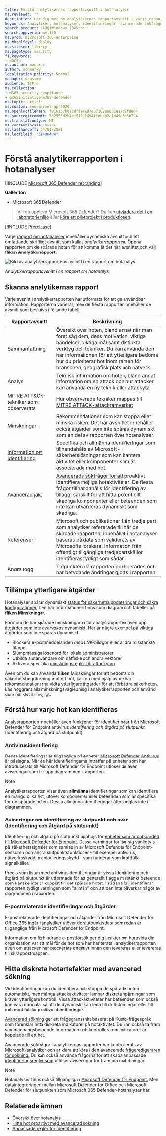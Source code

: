 ```yaml
---
title: Förstå analytikernas rapportavsnitt i hotanalyser
ms.reviewer: ''
description: Lär dig mer om analytikernas rapportavsnitt i varje rapport om hotanalyser. Förstå hur den förser dig med information om hot, minskningar, identifieringar, avancerade sökfrågor med mera.
keywords: Analytiker, hotanalyser, identifieringar, avancerade sökfrågor, minskningar,
search.product: eADQiWindows 10XVcnh
search.appverid: met150
ms.prod: microsoft-365-enterprise
ms.mktglfcycl: deploy
ms.sitesec: library
ms.pagetype: security
f1.keywords:
- NOCSH
ms.author: maccruz
author: schmurky
localization_priority: Normal
manager: dansimp
audience: ITPro
ms.collection:
- M365-security-compliance
- m365initiative-m365-defender
ms.topic: article
ms.custom: seo-marvel-apr2020
ms.openlocfilehash: f916137be71dffeaed7e3718286032a17c9f8e04
ms.sourcegitcommit: 582555d2b4ef5f2e2494ffdeab2c1d49e5d6b724
ms.translationtype: MT
ms.contentlocale: sv-SE
ms.lasthandoff: 04/01/2021
ms.locfileid: "51498484"
---
```

# <a name="understand-the-analyst-report-in-threat-analytics"></a>Förstå analytikerrapporten i hotanalyser

[!INCLUDE [Microsoft 365 Defender rebranding](../includes/microsoft-defender.md)]

**Gäller för:**
- Microsoft 365 Defender

> Vill du uppleva Microsoft 365 Defender? Du kan [utvärdera det i en laboratoriemiljö](m365d-evaluation.md?ocid=cx-docs-MTPtriallab) eller [köra ett pilotprojekt i produktionen](m365d-pilot.md?ocid=cx-evalpilot).
>

[!INCLUDE [Prerelease](../includes/prerelease.md)]

Varje [rapport om hotanalyser](threat-analytics.md) innehåller dynamiska avsnitt och ett omfattande skriftligt avsnitt som kallas _analytikerrapporten._ Öppna rapporten om de spårade hoten för att komma åt det här avsnittet och välj **fliken Analytikerrapport.**

![Bild av analytikerrapportens avsnitt i en rapport om hotanalys](../../media/threat-analytics/ta_analystreport_mtp.png)

_Analytikerrapportavsnitt i en rapport om hotanalys_

## <a name="scan-the-analyst-report"></a>Skanna analytikernas rapport 
Varje avsnitt i analytikerrapporten har utformats för att ge användbar information. Rapporterna varierar, men de flesta rapporter innehåller de avsnitt som beskrivs i följande tabell.

| Rapportavsnitt | Beskrivning |
|--|--|
| Sammanfattning | Översikt över hoten, bland annat när man först såg dem, dess motivation, viktiga händelser, viktiga mål samt distinkta verktyg och tekniker. Du kan använda den här informationen för att ytterligare bedöma hur du prioriterar hot inom ramen för branschen, geografisk plats och nätverk. |
| Analys | Teknisk information om hoten, bland annat information om en attack och hur attacker kan använda en ny teknik eller attackyta | 
| MITRE ATT&CK-tekniker som observerats | Hur observerade tekniker mappas till [MITRE ATT&CK-attackramverket](https://attack.mitre.org/) | 
| [Minskningar](#apply-additional-mitigations) | Rekommendationer som kan stoppa eller minska risken. Det här avsnittet innehåller också åtgärder som inte spåras dynamiskt som en del av rapporten över hotanalyser. |
| [Information om identifiering](#understand-how-each-threat-can-be-detected) | Specifika och allmänna identifieringar som tillhandahålls av Microsoft-säkerhetslösningar som kan hantera aktivitet eller komponenter som är associerade med hot. | 
| [Avancerad jakt](#find-subtle-threat-artifacts-using-advanced-hunting) | [Avancerade sökfrågor för att](advanced-hunting-overview.md) proaktivt identifiera möjliga hotaktiviteter. De flesta frågor tillhandahålls för identifiering av tillägg, särskilt för att hitta potentiellt skadliga komponenter eller beteenden som inte kan utvärderas dynamiskt som skadliga. | 
| Referenser | Microsoft och publikationer från tredje part som analytiker refererade till när de skapade rapporten. Innehållet i hotanalyser baseras på data som validerats av Microsofts forskare. Information från offentligt tillgängliga tredjepartskällor identifieras tydligt som sådan. | 
| Ändra logg | Tidpunkten då rapporten publicerades och när betydande ändringar gjorts i rapporten. |

## <a name="apply-additional-mitigations"></a>Tillämpa ytterligare åtgärder
Hotanalyser spårar dynamiskt [status för säkerhetsuppdateringar och säkra konfigurationer.](threat-analytics.md#mitigations-review-list-of-mitigations-and-the-status-of-your-devices) Den här informationen finns som diagram och tabeller på **fliken Minskningar.**

Förutom de här spårade minskningarna tar analysrapporten även upp åtgärder som inte _övervakas_ dynamiskt. Här är några exempel på viktiga åtgärder som inte spåras dynamiskt:

- Blockera e-postmeddelanden _med LNK-bilagor_ eller andra misstänkta filtyper
- Slumpmässiga lösenord för lokala administratörer
- Utbilda slutanvändare om nätfiske och andra vektorer
- Aktivera specifika [minskningsregler för attackytan](/windows/security/threat-protection/microsoft-defender-atp/attack-surface-reduction)

Även om du kan använda **fliken** Minskningar för att bedöma din säkerhetsbegränsning mot ett hot, kan du med hjälp av de här rekommendationerna vidta ytterligare åtgärder för att förbättra säkerheten. Läs noggrant alla minskningsvägledning i analytikerrapporten och använd dem när det är möjligt.

## <a name="understand-how-each-threat-can-be-detected"></a>Förstå hur varje hot kan identifieras
Analysrapporten innehåller även funktioner för identifieringar från Microsoft Defender för Endpoint antivirus _identifiering och åtgärd på slutpunkt_ (Identifiering och åtgärd på slutpunkt).

### <a name="antivirus-detections"></a>Antivirusidentifiering
Dessa identifieringar är tillgängliga på enheter [Microsoft Defender Antivirus](/windows/security/threat-protection/microsoft-defender-antivirus/microsoft-defender-antivirus-in-windows-10) är påslagna. När de här identifieringarna inträffar på enheter som har introducerats till Microsoft Defender för Endpoint utlöser de även aviseringar som tar upp diagrammen i rapporten.

>[!NOTE]
>Analytikerrapporten visar även **allmänna** identifieringar som kan identifiera en mängd olika hot, utöver komponenter eller beteenden som är specifika för de spårade hoten. Dessa allmänna identifieringar återspeglas inte i diagrammen.

### <a name="endpoint-detection-and-response-edr-alerts"></a>Aviseringar om identifiering av slutpunkt och svar (Identifiering och åtgärd på slutpunkt)
Identifiering och åtgärd på slutpunkt upphöjs för [enheter som är onboarded till Microsoft Defender för Endpoint](/windows/security/threat-protection/microsoft-defender-atp/onboard-configure). Dessa varningar förlitar sig vanligtvis på säkerhetssignaler som samlas in av Microsoft Defender för Endpoint-sensoren och andra slutpunktsfunktioner – till exempel antivirus, nätverksskydd, manipuleringsskydd – som fungerar som kraftfulla signalkällor.

Precis som listan med antivirusidentifieringar är vissa Identifiering och åtgärd på slutpunkt är utformade för att generellt flagga misstänkt beteende som kanske inte är kopplat till det spårade hotet. I sådana fall identifierar rapporten tydligt varningen som "allmän" och att den inte påverkar något av diagrammen i rapporten.

### <a name="email-related-detections-and-mitigations"></a>E-postrelaterade identifieringar och åtgärder
E-postrelaterade identifieringar och åtgärder från Microsoft Defender för Office 365 ingår i analytiker utöver de slutpunktsdata som redan är tillgängliga från Microsoft Defender för Endpoint. 

Information om förhindrade e-postförsök ger dig insikter om huruvida din organisation var ett mål för de hot som har hanterats i analytikerrapporten även om attacken har blockerats effektivt innan den levereras eller levereras till skräppostmappen.

## <a name="find-subtle-threat-artifacts-using-advanced-hunting"></a>Hitta diskreta hotartefakter med avancerad sökning
Vid identifieringar kan du identifiera och stoppa de spårade hoten automatiskt, men många attackaktiviteter lämnar diskreta spårningar som kräver ytterligare kontroll. Vissa attackaktiviteter har beteenden som också kan vara normala, så att de dynamiskt kan leda till driftstörningar eller till och med falska positiva identifieringar.

[Avancerad sökning](advanced-hunting-overview.md) ger ett frågegränssnitt baserat på Kusto-frågespråk som förenklar hitta diskreta indikatorer på hotaktivitet. Du kan också ta fram sammanhangsberoende information och kontrollera om indikatorer är kopplade till ett hot.

Avancerade sökfrågor i analytikernas rapporter har kontrollerats av Microsoft-analytiker och är klara att köra i den avancerade [frågeredigeraren för sökning.](https://security.microsoft.com/advanced-hunting) Du kan också använda frågorna för att skapa anpassade [identifieringsregler som](custom-detection-rules.md) utlöser aviseringar för framtida matchningar.


>[!NOTE]
> Hotanalyser finns också tillgängliga i [Microsoft Defender för Endpoint.](/windows/security/threat-protection/microsoft-defender-atp/threat-analytics) Men dataintegreringen mellan Microsoft Defender för Office och Microsoft Defender för slutpunkten som Microsoft 365 Defender-hotanalyser har.


## <a name="related-topics"></a>Relaterade ämnen
- [Översikt över hotanalys](threat-analytics.md)
- [Hitta hot proaktivt med avancerad sökning](advanced-hunting-overview.md) 
- [Anpassade regler för identifiering](custom-detection-rules.md)